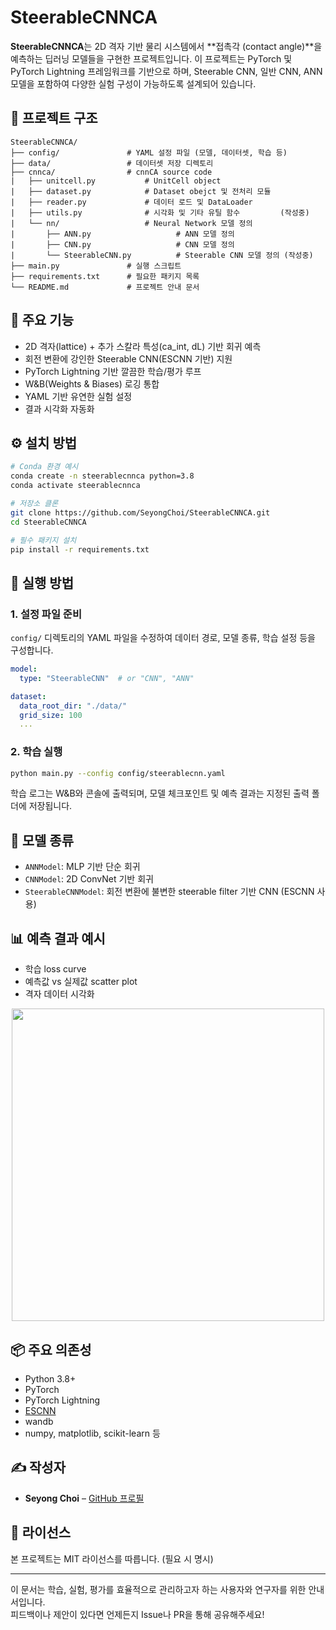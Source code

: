 # SteerableCNNCA

**SteerableCNNCA**는 2D 격자 기반 물리 시스템에서 **접촉각 (contact angle)**을 예측하는 딥러닝 모델들을 구현한 프로젝트입니다. 이 프로젝트는 PyTorch 및 PyTorch Lightning 프레임워크를 기반으로 하며, Steerable CNN, 일반 CNN, ANN 모델을 포함하여 다양한 실험 구성이 가능하도록 설계되어 있습니다.

## 📁 프로젝트 구조

```
SteerableCNNCA/
├── config/               # YAML 설정 파일 (모델, 데이터셋, 학습 등)
├── data/                 # 데이터셋 저장 디렉토리
├── cnnca/                # cnnCA source code
|   ├── unitcell.py           # UnitCell object
|   ├── dataset.py            # Dataset obejct 및 전처리 모듈
|   ├── reader.py             # 데이터 로드 및 DataLoader
|   ├── utils.py              # 시각화 및 기타 유틸 함수         (작성중)
|   └── nn/                   # Neural Network 모델 정의
|       ├── ANN.py                   # ANN 모델 정의
|       ├── CNN.py                   # CNN 모델 정의
|       └── SteerableCNN.py          # Steerable CNN 모델 정의 (작성중)
├── main.py               # 실행 스크립트
├── requirements.txt      # 필요한 패키지 목록
└── README.md             # 프로젝트 안내 문서
```

## 🧠 주요 기능

- 2D 격자(lattice) + 추가 스칼라 특성(ca_int, dL) 기반 회귀 예측
- 회전 변환에 강인한 Steerable CNN(ESCNN 기반) 지원
- PyTorch Lightning 기반 깔끔한 학습/평가 루프
- W&B(Weights & Biases) 로깅 통합
- YAML 기반 유연한 실험 설정
- 결과 시각화 자동화

## ⚙️ 설치 방법

```bash
# Conda 환경 예시
conda create -n steerablecnnca python=3.8
conda activate steerablecnnca

# 저장소 클론
git clone https://github.com/SeyongChoi/SteerableCNNCA.git
cd SteerableCNNCA

# 필수 패키지 설치
pip install -r requirements.txt
```

## 🚀 실행 방법

### 1. 설정 파일 준비

`config/` 디렉토리의 YAML 파일을 수정하여 데이터 경로, 모델 종류, 학습 설정 등을 구성합니다.

```yaml
model:
  type: "SteerableCNN"  # or "CNN", "ANN"

dataset:
  data_root_dir: "./data/"
  grid_size: 100
  ...
```

### 2. 학습 실행

```bash
python main.py --config config/steerablecnn.yaml
```

학습 로그는 W&B와 콘솔에 출력되며, 모델 체크포인트 및 예측 결과는 지정된 출력 폴더에 저장됩니다.

## 🧩 모델 종류

- `ANNModel`: MLP 기반 단순 회귀
- `CNNModel`: 2D ConvNet 기반 회귀
- `SteerableCNNModel`: 회전 변환에 불변한 steerable filter 기반 CNN (ESCNN 사용)

## 📊 예측 결과 예시

- 학습 loss curve  
- 예측값 vs 실제값 scatter plot  
- 격자 데이터 시각화

<p align="center">
  <img src="docs/example_plot.png" width="500">
</p>

## 📦 주요 의존성

- Python 3.8+
- PyTorch
- PyTorch Lightning
- [ESCNN](https://github.com/QUVA-Lab/escnn)
- wandb
- numpy, matplotlib, scikit-learn 등

## ✍️ 작성자

- **Seyong Choi** – [GitHub 프로필](https://github.com/SeyongChoi)

## 📄 라이선스

본 프로젝트는 MIT 라이선스를 따릅니다. (필요 시 명시)

---

이 문서는 학습, 실험, 평가를 효율적으로 관리하고자 하는 사용자와 연구자를 위한 안내서입니다.  
피드백이나 제안이 있다면 언제든지 Issue나 PR을 통해 공유해주세요!
